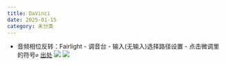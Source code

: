 ```yaml
---
title: DaVinci
date: 2025-01-15
category: 未分类
---
```


- 音频相位反转：Fairlight - 调音台 - 输入(无输入)选择路径设置 - 点击微调里的符号`∅` [出处](https://forum.blackmagicdesign.com/viewtopic.php?f=21&t=159569)
![](/img/DaVinci音频反相1.png)
![](/img/DaVinci音频反相2.png)